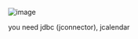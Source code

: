 ![image](https://github.com/user-attachments/assets/e3aaaacb-d683-4c4c-9b5d-8a9b534b5e41)

you need jdbc (jconnector), jcalendar

